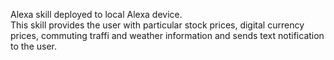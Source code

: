Alexa skill deployed to local Alexa device.  
This skill provides the user with particular stock prices, digital currency prices, commuting traffi and weather information and sends text notification to the user.



